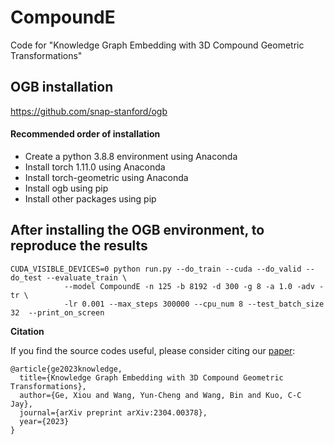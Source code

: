 # CompoundE

Code for "Knowledge Graph Embedding with 3D Compound Geometric Transformations"

## OGB installation

https://github.com/snap-stanford/ogb

#### Recommended order of installation 
 - Create a python 3.8.8 environment using Anaconda
 - Install torch 1.11.0 using Anaconda
 - Install torch-geometric using Anaconda
 - Install ogb using pip
 - Install other packages using pip

## After installing the OGB environment, to reproduce the results

```
CUDA_VISIBLE_DEVICES=0 python run.py --do_train --cuda --do_valid --do_test --evaluate_train \
            --model CompoundE -n 125 -b 8192 -d 300 -g 8 -a 1.0 -adv -tr \
            -lr 0.001 --max_steps 300000 --cpu_num 8 --test_batch_size 32  --print_on_screen
```

**Citation**

If you find the source codes useful, please consider citing our [paper](https://arxiv.org/abs/2304.00378):

```
@article{ge2023knowledge,
  title={Knowledge Graph Embedding with 3D Compound Geometric Transformations},
  author={Ge, Xiou and Wang, Yun-Cheng and Wang, Bin and Kuo, C-C Jay},
  journal={arXiv preprint arXiv:2304.00378},
  year={2023}
}
```